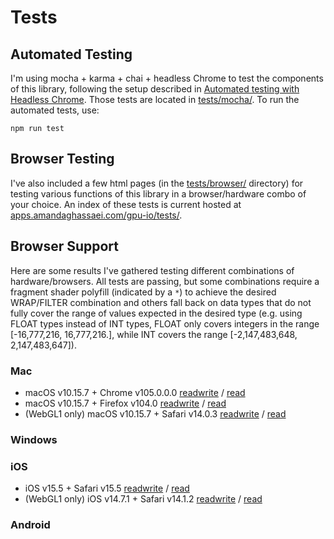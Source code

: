 # Tests

## Automated Testing

I'm using mocha + karma + chai + headless Chrome to test the components of this library, following the setup described in [Automated testing with Headless Chrome](https://developer.chrome.com/blog/headless-karma-mocha-chai/).  Those tests are located in [tests/mocha/](https://github.com/amandaghassaei/gpu-io/blob/main/tests/mocha/).  To run the automated tests, use:

```
npm run test
```

## Browser Testing

I've also included a few html pages (in the [tests/browser/](https://github.com/amandaghassaei/gpu-io/blob/main/tests/browser/) directory) for testing various functions of this library in a browser/hardware combo of your choice.  An index of these tests is current hosted at [apps.amandaghassaei.com/gpu-io/tests/](http://apps.amandaghassaei.com/gpu-io/tests/).


## Browser Support

Here are some results I've gathered testing different combinations of hardware/browsers.  All tests are passing, but some combinations require a fragment shader polyfill (indicated by a `*`) to achieve the desired WRAP/FILTER combination and others fall back on data types that do not fully cover the range of values expected in the desired type (e.g. using FLOAT types instead of INT types, FLOAT only covers integers in the range [-16,777,216, 16,777,216.], while INT covers the range [-2,147,483,648, 2,147,483,647]).


### Mac

- macOS v10.15.7 + Chrome v105.0.0.0 [readwrite](results/READWRITE_Chrome_v105.0.0.0_macOS_v10.15.7.png) / [read](results/READ_Chrome_v105.0.0.0_macOS_v10.15.7.png)
- macOS v10.15.7 + Firefox v104.0 [readwrite](results/READWRITE_Firefox_v104.0_macOS_v10.15.7.png) / [read](results/READ_Firefox_v104.0_macOS_v10.15.7.png)
- (WebGL1 only) macOS v10.15.7 + Safari v14.0.3 [readwrite](results/READWRITE_Safari_v14.0.3_macOS_v10.15.7.png) / [read](results/READ_Safari_v14.0.3_macOS_v10.15.7.png)


### Windows



### iOS

- iOS v15.5 + Safari v15.5 [readwrite](results/READWRITE_Safari_v15.5_iOS_v15.5.png) / [read](results/READ_Safari_v15.5_iOS_v15.5.png)
- (WebGL1 only) iOS v14.7.1 + Safari v14.1.2  [readwrite](results/READWRITE_Safari_v14.1.2_iOS_v14.7.1.png) / [read](results/READ_Safari_v14.1.2_iOS_v14.7.1.png)


### Android